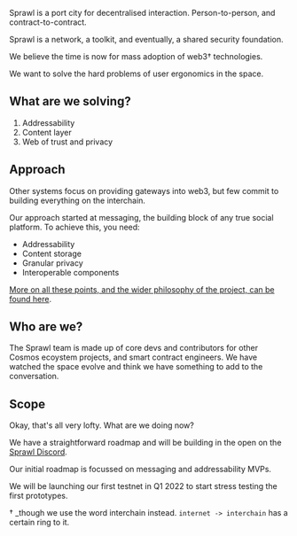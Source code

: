 Sprawl is a port city for decentralised interaction. Person-to-person, and contract-to-contract.

Sprawl is a network, a toolkit, and eventually, a shared security foundation.

We believe the time is now for mass adoption of web3† technologies.

We want to solve the hard problems of user ergonomics in the space.

## What are we solving?

1. Addressability
2. Content layer
3. Web of trust and privacy

## Approach

Other systems focus on providing gateways into web3, but few commit to building everything on the interchain.

Our approach started at messaging, the building block of any true social platform. To achieve this, you need:

- Addressability
- Content storage
- Granular privacy
- Interoperable components

[More on all these points, and the wider philosophy of the project, can be found here](./pages/approach.html).

## Who are we?

The Sprawl team is made up of core devs and contributors for other Cosmos ecoystem projects, and smart contract engineers. We have watched the space evolve and think we have something to add to the conversation.

## Scope

Okay, that's all very lofty. What are we doing now?

We have a straightforward roadmap and will be building in the open on the [Sprawl Discord](https://discord.gg/5HjBhrgx).

Our initial roadmap is focussed on  messaging and addressability MVPs.

We will be launching our first testnet in Q1 2022 to start stress testing the first prototypes.

† _though we use the word interchain instead. `internet -> interchain` has a certain ring to it.
